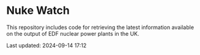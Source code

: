 # Nuke Watch

This repository includes code for retrieving the latest information available on the output of EDF nuclear power plants in the UK.

Last updated: 2024-09-14 17:12